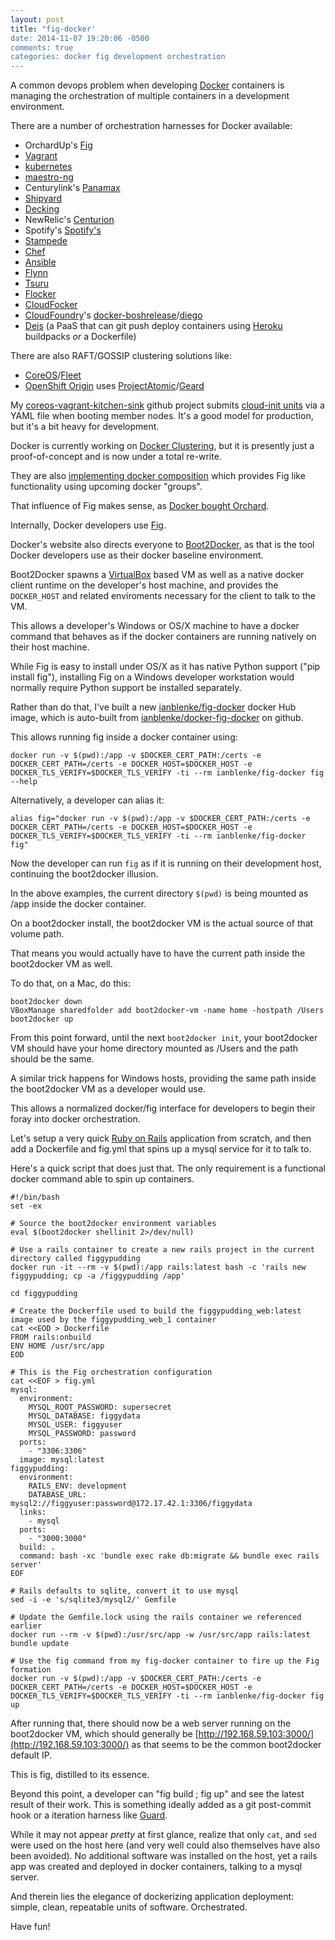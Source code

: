 ```yaml
---
layout: post
title: "fig-docker'
date: 2014-11-07 19:20:06 -0500
comments: true
categories: docker fig development orchestration
---
```


A common devops problem when developing [Docker](http://docker.io) containers is managing the orchestration of multiple containers in a development environment.

There are a number of orchestration harnesses for Docker available:

- OrchardUp's [Fig](http://fig.sh)
- [Vagrant](https://docs.vagrantup.com/v2/provisioning/docker.html)
- [kubernetes](https://github.com/GoogleCloudPlatform/kubernetes)
- [maestro-ng](https://github.com/signalfuse/maestro-ng)
- Centurylink's [Panamax](http://panamax.io/)
- [Shipyard](http://shipyard-project.com/)
- [Decking](http://decking.io/)
- NewRelic's [Centurion](https://github.com/newrelic/centurion)
- Spotify's [Spotify's](https://github.com/spotify/helios)
- [Stampede](https://github.com/cattleio/stampede)
- [Chef](https://www.getchef.com/solutions/docker/)
- [Ansible](http://www.ansible.com/docker)
- [Flynn](https://flynn.io/)
- [Tsuru](http://tsuru.io/)
- [Flocker](https://clusterhq.com/)
- [CloudFocker](https://github.com/CloudCredo/cloudfocker)
- [CloudFoundry](http://cloudfoundry.org)'s [docker-boshrelease](https://github.com/cf-platform-eng/docker-boshrelease)/[diego](https://github.com/cloudfoundry-incubator/diego-release)
- [Deis](http://deis.io) (a PaaS that can git push deploy containers using [Heroku](http://heroku.com) buildpacks _or_ a Dockerfile)

There are also RAFT/GOSSIP clustering solutions like:

- [CoreOS](https://coreos.com/)/[Fleet](https://github.com/coreos/fleet)
- [OpenShift Origin](https://www.openshift.com/products/origin) uses [ProjectAtomic](http://www.projectatomic.io/)/[Geard](https://openshift.github.io/geard/)

My [coreos-vagrant-kitchen-sink](https://github.com/ianblenke/coreos-vagrant-kitchen-sink) github project submits [cloud-init units](https://github.com/ianblenke/coreos-vagrant-kitchen-sink/tree/master/cloud-init) via a YAML file when booting member nodes. It's a good model for production, but it's a bit heavy for development.

Docker is currently working on [Docker Clustering](https://www.youtube.com/watch?v=vtnSL79rZ6o), but it is presently just a proof-of-concept and is now under a total re-write.

They are also [implementing docker composition](https://www.youtube.com/watch?v=YuSq6bXHnOI) which provides Fig like functionality using upcoming docker "groups".

That influence of Fig makes sense, as [Docker bought Orchard](http://venturebeat.com/2014/07/22/docker-buys-orchard-a-2-man-startup-with-a-cloud-service-for-running-docker-friendly-apps/).

Internally, Docker developers use [Fig](http://fig.sh).

Docker's website also directs everyone to [Boot2Docker](http://boot2docker.io), as that is the tool Docker developers use as their docker baseline environment. 

Boot2Docker spawns a [VirtualBox](https://www.virtualbox.org/) based VM as well as a native docker client runtime on the developer's host machine, and provides the `DOCKER_HOST` and related enviroments necessary for the client to talk to the VM.

This allows a developer's Windows or OS/X machine to have a docker command that behaves as if the docker containers are running natively on their host machine.

While Fig is easy to install under OS/X as it has native Python support ("pip install fig"), installing Fig on a Windows developer workstation would normally require Python support be installed separately.

Rather than do that, I've built a new [ianblenke/fig-docker](https://registry.hub.docker.com/u/ianblenke/fig-docker/) docker Hub image, which is auto-built from [ianblenke/docker-fig-docker](https://github.com/ianblenke/docker-fig-docker) on github.

This allows running fig inside a docker container using:

    docker run -v $(pwd):/app -v $DOCKER_CERT_PATH:/certs -e DOCKER_CERT_PATH=/certs -e DOCKER_HOST=$DOCKER_HOST -e DOCKER_TLS_VERIFY=$DOCKER_TLS_VERIFY -ti --rm ianblenke/fig-docker fig --help

Alternatively, a developer can alias it:

    alias fig="docker run -v $(pwd):/app -v $DOCKER_CERT_PATH:/certs -e DOCKER_CERT_PATH=/certs -e DOCKER_HOST=$DOCKER_HOST -e DOCKER_TLS_VERIFY=$DOCKER_TLS_VERIFY -ti --rm ianblenke/fig-docker fig"

Now the developer can run `fig` as if it is running on their development host, continuing the boot2docker illusion.

In the above examples, the current directory `$(pwd)` is being mounted as /app inside the docker container.

On a boot2docker install, the boot2docker VM is the actual source of that volume path.

That means you would actually have to have the current path inside the boot2docker VM as well.

To do that, on a Mac, do this:

    boot2docker down
    VBoxManage sharedfolder add boot2docker-vm -name home -hostpath /Users
    boot2docker up

From this point forward, until the next `boot2docker init`, your boot2docker VM should have your home directory mounted as /Users and the path should be the same.

A similar trick happens for Windows hosts, providing the same path inside the boot2docker VM as a developer would use.

This allows a normalized docker/fig interface for developers to begin their foray into docker orchestration.

Let's setup a very quick [Ruby on Rails](http://rubyonrails.org/) application from scratch, and then add a Dockerfile and fig.yml that spins up a mysql service for it to talk to.

Here's a quick script that does just that. The only requirement is a functional docker command able to spin up containers.

    #!/bin/bash
    set -ex

    # Source the boot2docker environment variables
    eval $(boot2docker shellinit 2>/dev/null)

    # Use a rails container to create a new rails project in the current directory called figgypudding
    docker run -it --rm -v $(pwd):/app rails:latest bash -c 'rails new figgypudding; cp -a /figgypudding /app'

    cd figgypudding

    # Create the Dockerfile used to build the figgypudding_web:latest image used by the figgypudding_web_1 container
    cat <<EOD > Dockerfile
    FROM rails:onbuild
    ENV HOME /usr/src/app
    EOD

    # This is the Fig orchestration configuration
    cat <<EOF > fig.yml
    mysql:
      environment:
        MYSQL_ROOT_PASSWORD: supersecret
        MYSQL_DATABASE: figgydata
        MYSQL_USER: figgyuser
        MYSQL_PASSWORD: password
      ports:
        - "3306:3306"
      image: mysql:latest
    figgypudding:
      environment:
        RAILS_ENV: development
        DATABASE_URL: mysql2://figgyuser:password@172.17.42.1:3306/figgydata
      links:
        - mysql
      ports:
        - "3000:3000"
      build: .
      command: bash -xc 'bundle exec rake db:migrate && bundle exec rails server'
    EOF

    # Rails defaults to sqlite, convert it to use mysql
    sed -i -e 's/sqlite3/mysql2/' Gemfile

    # Update the Gemfile.lock using the rails container we referenced earlier
    docker run --rm -v $(pwd):/usr/src/app -w /usr/src/app rails:latest bundle update

    # Use the fig command from my fig-docker container to fire up the Fig formation
    docker run -v $(pwd):/app -v $DOCKER_CERT_PATH:/certs -e DOCKER_CERT_PATH=/certs -e DOCKER_HOST=$DOCKER_HOST -e DOCKER_TLS_VERIFY=$DOCKER_TLS_VERIFY -ti --rm ianblenke/fig-docker fig up

After running that, there should now be a web server running on the boot2docker VM, which should generally be [http://192.168.59.103:3000/](http://192.168.59.103:3000/) as that seems to be the common boot2docker default IP.

This is fig, distilled to its essence.

Beyond this point, a developer can "fig build ; fig up" and see the latest result of their work. This is something ideally added as a git post-commit hook or a iteration harness like [Guard](https://github.com/guard/guard).

While it may not appear _pretty_ at first glance, realize that only `cat`, and `sed` were used on the host here (and very well could also themselves have also been avoided). No additional software was installed on the host, yet a rails app was created and deployed in docker containers, talking to a mysql server.

And therein lies the elegance of dockerizing application deployment: simple, clean, repeatable units of software. Orchestrated.

Have fun!

